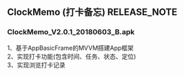 
##  ClockMemo (打卡备忘) RELEASE_NOTE   

### ClockMemo_V2.0.1_20180603_B.apk   
1、基于AppBasicFrame的MVVM搭建App框架     
2、实现打卡功能(包含时间、任务、状态、定位)     
3、实现浏览打卡记录     

